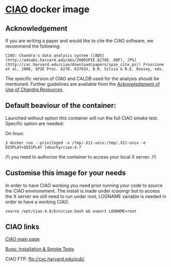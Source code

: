 # [CIAO](http://cxc.harvard.edu/ciao/index.html) docker image

## Acknowledgement

If you are writing a paper and would like to cite the CIAO software, we recommend the following:

`CIAO: Chandra's data analysis system ([ADS](http://adsabs.harvard.edu/abs/2006SPIE.6270E..60F), [PS](http://cxc.harvard.edu/ciao/download/papers/spie_cite.ps))
Fruscione et al. 2006, SPIE Proc. 6270, 62701V, D.R. Silvia & R.E. Doxsey, eds.`


The specific version of CIAO and CALDB used for the analysis should be mentioned. Further guidelines are available from the [Acknowledgment of Use of Chandra Resources](http://cxc.harvard.edu/cda/acknowledgment.html). 

## Default beaviour of the container:

Launched without option this container will run the full CIAO smoke test. Specific option are needed:

On linux:

`$ docker run --privileged -v /tmp/.X11-unix:/tmp/.X11-unix -e DISPLAY=$DISPLAY ldouchy/ciao:4.7`

/!\ you need to authorize the container to access your local X server. /!\

## Customise this image for your needs

In order to have CIAO working you need prior running your code to source the CIAO environement. 
The install is made under iciaomgr but to access the X server we still need to run under root, LOGNAME variable is needed in order to have a working CIAO. 

`source /opt/ciao-4.8/bin/ciao.bash && export LOGNAME=root`

## CIAO links

[CIAO main page](http://cxc.harvard.edu/ciao/index.html)

[Bugs: Installation & Smoke Tests](http://cxc.harvard.edu/ciao/bugs/smoke.html)

CIAO FTP: ftp://cxc.harvard.edu/pub/
